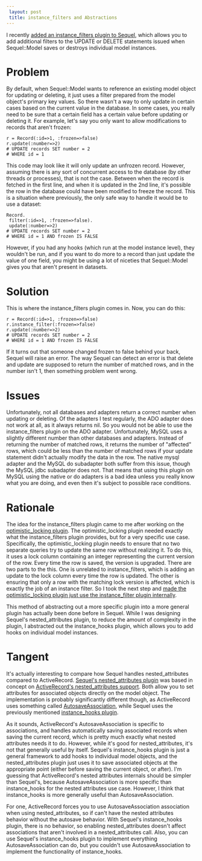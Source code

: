 ```yaml
---
 layout: post
 title: instance_filters and Abstractions
---
```


I recently <a href="http://github.com/jeremyevans/sequel/commit/0c42c4c63173b4a337ba7f923088bfcb71068d78">added an instance_filters plugin to Sequel</a>, which allows you to add additional filters to the UPDATE or DELETE statements issued when Sequel::Model saves or destroys individual model instances.

# Problem

By default, when Sequel::Model wants to reference an existing model object for updating or deleting, it just uses a filter prepared from the model object's primary key values.  So there wasn't a way to only update in certain cases based on the current value in the database.  In some cases, you really need to be sure that a certain field has a certain value before updating or deleting it.  For example, let's say you only want to allow modifications to records that aren't frozen:

    r = Record(:id=>1, :frozen=>false)
    r.update(:number=>2)
    # UPDATE records SET number = 2
    # WHERE id = 1

This code may look like it will only update an unfrozen record.  However, assuming there is any sort of concurrent access to the database (by other threads or processes), that is not the case.  Between when the record is fetched in the first line, and when it is updated in the 2nd line, it's possible the row in the database could have been modified to freeze the record.  This is a situation where previously, the only safe way to handle it would be to use a dataset:

    Record.
     filter(:id=>1, :frozen=>false).
     update(:number=>2)
    # UPDATE records SET number = 2
    # WHERE id = 1 AND frozen IS FALSE

However, if you had any hooks (which run at the model instance level), they wouldn't be run, and if you want to do more to a record than just update the value of one field, you might be using a lot of niceties that Sequel::Model gives you that aren't present in datasets.

# Solution

This is where the instance_filters plugin comes in.  Now, you can do this:

    r = Record(:id=>1, :frozen=>false)
    r.instance_filter(:frozen=>false)
    r.update(:number=>2)
    # UPDATE records SET number = 2
    # WHERE id = 1 AND frozen IS FALSE

If it turns out that someone changed frozen to false behind your back, Sequel will raise an error.  The way Sequel can detect an error is that delete and update are supposed to return the number of matched rows, and in the number isn't 1, then something problem went wrong.

# Issues

Unfortunately, not all databases and adapters return a correct number when updating or deleting.  Of the adapters I test regularly, the ADO adapter does not work at all, as it always returns nil.  So you would not be able to use the instance_filters plugin on the ADO adapter.  Unfortunately, MySQL uses a slightly different number than other databases and adapters.  Instead of returning the number of matched rows, it returns the number of "affected" rows, which could be less than the number of matched rows if your update statement didn't actually modify the data in the row.  The native mysql adapter and the MySQL do subadapter both suffer from this issue, though the MySQL jdbc subadapter does not.  That means that using this plugin on MySQL using the native or do adapters is a bad idea unless you really know what you are doing, and even then it's subject to possible race conditions.

# Rationale

The idea for the instance_filters plugin came to me after working on the <a href="/2010/02/08/optimistic-locking.html">optimistic_locking plugin</a>.  The optimistic_locking plugin needed exactly what the instance_filters plugin provides, but for a very specific use case.  Specifically, the optimistic_locking plugin needs to ensure that no two separate queries try to update the same row without realizing it.  To do this, it uses a lock column containing an integer representing the current version of the row.  Every time the row is saved, the version is upgraded.  There are two parts to the this.  One is unrelated to instance_filters, which is adding an update to the lock column every time the row is updated.  The other is ensuring that only a row with the matching lock version is affected, which is exactly the job of an instance filter.  So I took the next step and <a href="http://github.com/jeremyevans/sequel/commit/506174d4857b7dfbb6286684da856cf45fe45a16">made the optimistic_locking plugin just use the instance_filter plugin internally</a>.

This method of abstracting out a more specific plugin into a more general plugin has actually been done before in Sequel.  While I was designing Sequel's nested_attributes plugin, to reduce the amount of complexity in the plugin, I abstracted out the instance_hooks plugin, which allows you to add hooks on individual model instances.

# Tangent

It's actually interesting to compare how Sequel handles nested_attributes compared to ActiveRecord.  <a href="http://sequel.jeremyevans.net/rdoc-plugins/classes/Sequel/Plugins/NestedAttributes.html">Sequel's nested_attributes plugin</a> was based in concept on <a href="http://api.rubyonrails.org/classes/ActiveRecord/NestedAttributes/ClassMethods.html">ActiveRecord's nested_attributes support</a>.  Both allow you to set attributes for associated objects directly on the model object.  The implementation is probably significantly different though, as ActiveRecord uses something called <a href="http://api.rubyonrails.org/classes/ActiveRecord/AutosaveAssociation.html">AutosaveAssociation</a>, while Sequel uses the previously mentioned <a href="http://sequel.rubyforge.org/rdoc-plugins/classes/Sequel/Plugins/InstanceHooks.html">instance_hooks plugin</a>.

As it sounds, ActiveRecord's AutosaveAssociation is specific to associations, and handles automatically saving associated records when saving the current record, which is pretty much exactly what nested attributes needs it to do.  However, while it's good for nested_attributes, it's not that generally useful by itself.  Sequel's instance_hooks plugin is just a general framework to add hooks to individual model objects, and the nested_attributes plugin just uses it to save associated objects at the appropriate point (either before saving the current object, or after).  I'm guessing that ActiveRecord's nested attributes internals should be simpler than Sequel's, because AutosaveAssociation is more specific than instance_hooks for the nested attributes use case.  However, I think that instance_hooks is more generally useful than AutosaveAssociation.

For one, ActiveRecord forces you to use AutosaveAssociation association when using nested_attributes, so if can't have the nested attributes behavior without the autosave behavior.  With Sequel's instance_hooks plugin, there is no behavior, so enabling nested_attributes doesn't affect associations that aren't involved in a nested_attributes call.  Also, you can use Sequel's instance_hooks plugin to implement everything AutosaveAssociation can do, but you couldn't use AutosaveAssociation to implement the functionality of instance_hooks.
